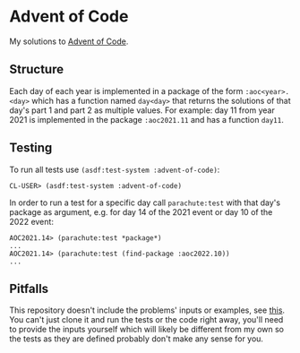 # Advent of Code

My solutions to [Advent of Code](https://adventofcode.com/).

## Structure

Each day of each year is implemented in a package of the form
`:aoc<year>.<day>` which has a function named `day<day>` that returns
the solutions of that day's part 1 and part 2 as multiple values. For
example: day 11 from year 2021 is implemented in the package
`:aoc2021.11` and has a function `day11`.

## Testing

To run all tests use `(asdf:test-system :advent-of-code)`:

```
CL-USER> (asdf:test-system :advent-of-code)
```

In order to run a test for a specific day call `parachute:test` with
that day's package as argument, e.g. for day 14 of the 2021 event or
day 10 of the 2022 event:

```
AOC2021.14> (parachute:test *package*)
...
AOC2021.14> (parachute:test (find-package :aoc2022.10))
...
```

## Pitfalls

This repository doesn't include the problems' inputs or examples, see
[this](https://adventofcode.com/about). You can't just clone it and
run the tests or the code right away, you'll need to provide the
inputs yourself which will likely be different from my own so the
tests as they are defined probably don't make any sense for you.
